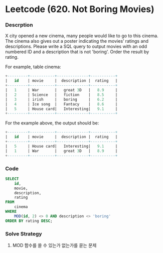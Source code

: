 # Leetcode (620. Not Boring Movies)

### Descrption

X city opened a new cinema, many people would like to go to this cinema. The cinema also gives out a poster indicating the movies’ ratings and descriptions.
Please write a SQL query to output movies with an odd numbered ID and a description that is not 'boring'. Order the result by rating.

For example, table cinema:
~~~sql
+---------+-----------+--------------+-----------+
|   id    | movie     |  description |  rating   |
+---------+-----------+--------------+-----------+
|   1     | War       |   great 3D   |   8.9     |
|   2     | Science   |   fiction    |   8.5     |
|   3     | irish     |   boring     |   6.2     |
|   4     | Ice song  |   Fantacy    |   8.6     |
|   5     | House card|   Interesting|   9.1     |
+---------+-----------+--------------+-----------+
~~~
For the example above, the output should be:
~~~sql
+---------+-----------+--------------+-----------+
|   id    | movie     |  description |  rating   |
+---------+-----------+--------------+-----------+
|   5     | House card|   Interesting|   9.1     |
|   1     | War       |   great 3D   |   8.9     |
+---------+-----------+--------------+-----------+
~~~  

### Code
~~~sql
SELECT
    id, 
    movie, 
    description, 
    rating
FROM
    cinema
WHERE
    MOD(id, 2) <> 0 AND description <> 'boring'
ORDER BY rating DESC;
~~~
### Solve Strategy
1. MOD 함수를 쓸 수 있는가 없는가를 묻는 문제